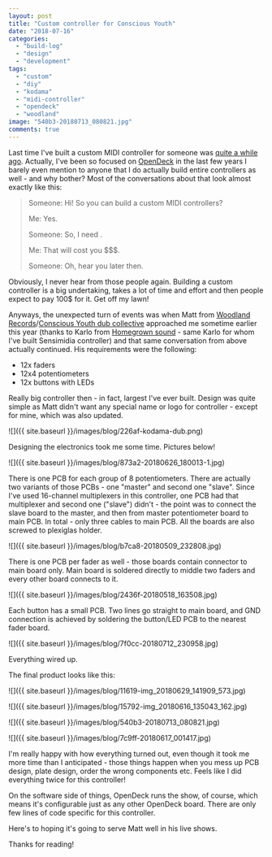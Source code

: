 ```yaml
---
layout: post
title: "Custom controller for Conscious Youth"
date: "2018-07-16"
categories: 
  - "build-log"
  - "design"
  - "development"
tags: 
  - "custom"
  - "diy"
  - "kodama"
  - "midi-controller"
  - "opendeck"
  - "woodland"
image: "540b3-20180713_080821.jpg"
comments: true
---
```


Last time I've built a custom MIDI controller for someone was [quite a while ago](https://shanteacontrols.wpcomstaging.com/2014/09/06/sensimidia-midi-controller/). Actually, I've been so focused on [OpenDeck](https://github.com/shanteacontrols/OpenDeck) in the last few years I barely even mention to anyone that I do actually build entire controllers as well - and why bother? Most of the conversations about that look almost exactly like this:

> Someone: Hi! So you can build a custom MIDI controllers?
> 
> Me: Yes.
> 
> Someone: So, I need <insert big list of requirements>.
> 
> Me: That will cost you $$$.
> 
> Someone: Oh, hear you later then.

Obviously, I never hear from those people again. Building a custom controller is a big undertaking, takes a lot of time and effort and then people expect to pay 100$ for it. Get off my lawn!

Anyways, the unexpected turn of events was when Matt from [Woodland Records](https://woodlandrecordsdub.bandcamp.com/)/[Conscious Youth dub collective](https://consciousyouth.bandcamp.com/) approached me sometime earlier this year (thanks to Karlo from [Homegrown sound](https://soundcloud.com/homegrown_sound) - same Karlo for whom I've built Sensimidia controller) and that same conversation from above actually continued. His requirements were the following:

- 12x faders
- 12x4 potentiometers
- 12x buttons with LEDs

Really big controller then - in fact, largest I've ever built. Design was quite simple as Matt didn't want any special name or logo for controller - except for mine, which was also updated.

![]({{ site.baseurl }}/images/blog/226af-kodama-dub.png)

Designing the electronics took me some time. Pictures below!

![]({{ site.baseurl }}/images/blog/873a2-20180626_180013-1.jpg)

There is one PCB for each group of 8 potentiometers. There are actually two variants of those PCBs - one "master" and second one "slave". Since I've used 16-channel multiplexers in this controller, one PCB had that multiplexer and second one ("slave") didn't - the point was to connect the slave board to the master, and then from master potentiometer board to main PCB. In total - only three cables to main PCB. All the boards are also screwed to plexiglas holder.

![]({{ site.baseurl }}/images/blog/b7ca8-20180509_232808.jpg)

There is one PCB per fader as well - those boards contain connector to main board only. Main board is soldered directly to middle two faders and every other board connects to it.

![]({{ site.baseurl }}/images/blog/2436f-20180518_163508.jpg)

Each button has a small PCB. Two lines go straight to main board, and GND connection is achieved by soldering the button/LED PCB to the nearest fader board.

![]({{ site.baseurl }}/images/blog/7f0cc-20180712_230958.jpg)

Everything wired up.

The final product looks like this:

![]({{ site.baseurl }}/images/blog/11619-img_20180629_141909_573.jpg)

![]({{ site.baseurl }}/images/blog/15792-img_20180616_135043_162.jpg)

![]({{ site.baseurl }}/images/blog/540b3-20180713_080821.jpg)

![]({{ site.baseurl }}/images/blog/7c9ff-20180617_001417.jpg)

I'm really happy with how everything turned out, even though it took me more time than I anticipated - those things happen when you mess up PCB design, plate design, order the wrong components etc. Feels like I did everything twice for this controller!

On the software side of things, OpenDeck runs the show, of course, which means it's configurable just as any other OpenDeck board. There are only few lines of code specific for this controller.

Here's to hoping it's going to serve Matt well in his live shows.

Thanks for reading!
